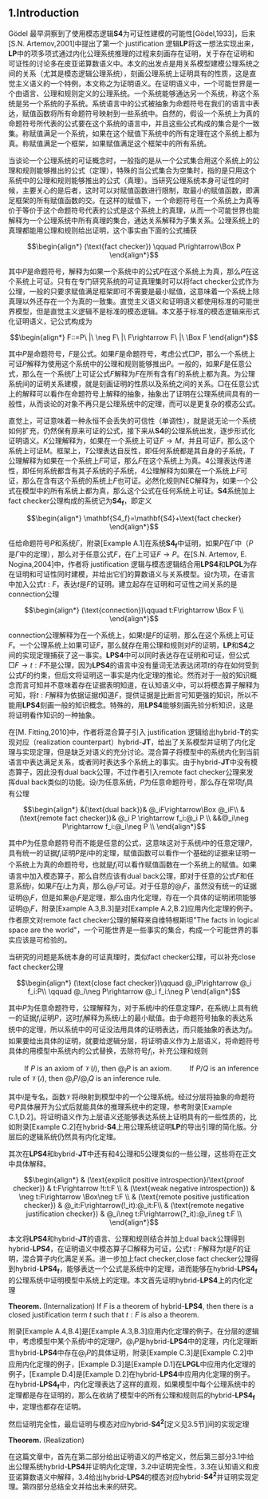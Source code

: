 <!-- 联结词强度：$(),:,\neg,@_i,\land,\lor,\rightarrow$ -->
<!-- $F,M$是公式，$P$是命题符号

一方面我觉得内容有些多，需要提前大致浏览一下，另一方面，我觉得可读性还可以
打*号的地方是我觉得不准确的地方，用**记录自己的意见
为了证明的方便，将$c\cdot d$简写为$cd$
删除我们，但是，了，可是，然而，不然、能够等等这类可能含有某种直觉的复杂的表达，用直接的陈述句表达
将我们改为本文

存在的问题，模型是唯一的吗，因为可能模态算子的扩充性 -->

## 1.Introduction

Gödel 最早洞察到了使用模态逻辑$\mathbf{S4}$为可证性建模的可能性[Gödel,1933]，后来[S.N. Artemov,2001]中提出了第一个 justification 逻辑$\mathbf{LP}$将这一想法实现出来，$\mathbf{LP}$中的项多项式通过内化公理系统推理的过程来刻画存在证明，关于存在证明和可证性的讨论多在皮亚诺算数语义中。本文的出发点是用关系模型建模公理系统之间的关系（尤其是模态逻辑公理系统），刻画公理系统上证明具有的性质，这是直觉主义语义的一个特例，本文称之为证明语义。在证明语义中，一个可能世界是一个由语言、公理和规则定义的公理系统。一个系统能够通达另一个系统，称这个系统是另一个系统的子系统。系统语言中的公式被抽象为命题符号在我们的语言中表达，赋值函数将所有命题符号映射到一些系统中。自然的，假设一个系统上为真的命题符号所代表的公式要在这个系统的语言中，并且这些公式构成的集合是个一致集。称赋值满足一个系统，如果在这个赋值下系统中的所有定理在这个系统上都为真。称赋值满足一个框架，如果赋值满足这个框架中的所有系统。

当谈论一个公理系统的可证概念时，一般指的是从一个公式集合用这个系统上的公理和规则能够推出的公式（定理），特殊的当公式集合为空集时，指的是只用这个系统中的公理和规则能够推出的公式（真理）。当研究公理系统本身可证性的时候，主要关心的是后者，这时可以对赋值函数进行限制，取最小的赋值函数，即满足框架的所有赋值函数的交。在这样的赋值下，一个命题符号在一个系统上为真等价于等价于这个命题符号代表的公式是这个系统上的真理，从而一个可能世界也能解释为一个公理系统中所有真理的集合，通达关系解释为子集关系。公理系统上的真理都能用公理和规则给出证明，这个事实由下面的公式捕获

$$\begin{align*}
    (\text{fact checker})  \qquad  P\rightarrow\Box P
\end{align*}$$

其中$P$是命题符号，解释为如果一个系统中的公式$P$在这个系统上为真，那么$P$在这个系统上可证。只有在专门研究系统的可证真理集时可以将$\text{fact checker}$公式作为公理，一般的只要求赋值满足框架即可不需要是最小赋值，这意味着一个系统上除真理以外还存在一个为真的一致集。直觉主义语义和证明语义都使用标准的可能世界模型，但是直觉主义逻辑不是标准的模态逻辑。本文基于标准的模态逻辑来形式化证明语义，记公式构成为<!-- 为什么我们要基于标准的模态逻辑来形式化证明语义 -->

$$\begin{align*}
    F::=P\ |\ \neg F\ |\ F\rightarrow F\ |\ \Box F
\end{align*}$$

其中$P$是命题符号，$F$是公式。如果$F$是命题符号，考虑公式$\Box P$，那么一个系统上可证$P$解释为使用这个系统中的公理和规则能够推出$P$。一般的，如果$F$是任意公式，那么在一个系统$\Gamma$上可证公式$F$解释为$F$在所有含有$\Gamma$的系统上都为真。为公理系统间的证明关系建模，就是刻画证明的性质以及系统之间的关系。$\Box$在任意公式上的解释可以看作在命题符号上解释的抽象，抽象出了证明在公理系统间具有的一般性，从而谈论的对象不再只是公理系统中的定理，而可以是更复杂的模态公式。

<!-- 公式表达的是什么。由于模型上的满足关系是递归定义的，对模态公式的解释最终归结到命题符号，所以模态公式表达的是定理的可证性以及其逻辑组合。对定理可证性的可证以及逻辑组合讨论，模态嵌套被解释为切换公理系统，定理在不同系统上的可证性，表达的是切换世界后定理的可证性。
使用定理和事实区分为真的命题符号和公式。和维特根斯坦事实用法不一样 -->

直觉上，可证意味着一种永恒不会丢失的可信性（单调性），就是说无论一个系统如何扩充，仍然保有原来可证的公式，接下来从$\mathbf{S4}$的公理系统出发，逐步形式化证明语义。$K$公理解释为，如果在一个系统上可证$F\rightarrow M$，并且可证$F$，那么这个系统上可证$M$。框架上，$T$公理表达自反性，即任何系统都是其自身的子系统，$T$公理解释为如果在一个系统上$F$可证，那么$F$在这个系统上为真。$4$公理表达传递性，即任何系统都含有其子系统的子系统，$4$公理解释为如果在一个系统上$F$可证，那么在含有这个系统的系统上$F$也可证。必然化规则$\text{NEC}$解释为，如果一个公式在模型中的所有系统上都为真，那么这个公式在任何系统上可证。$\mathbf{S4}$系统加上$\text{fact checker}$公理构成的系统记为$\mathbf{S4_f}$，即定义

$$\begin{align*}
    \mathbf{S4_f}=\mathbf{S4}+\text{fact checker}
\end{align*}$$

任给命题符号$P$和系统$\Gamma$，附录[Example A.1]在系统$\mathbf{S4_f}$中证明，如果$P$在$\Gamma$中（$P$是$\Gamma$中的定理），那么对于任意公式$F$，在$\Gamma$上可证$F\rightarrow P$。在[S.N. Artemov, E. Nogina,2004]中，作者将 justification 逻辑与模态逻辑结合用$\mathbf{LPS4}$和$\mathbf{LPGL}$为存在证明和可证性同时建模，并给出它们的算数语义与关系模型。设$t$为项，在语言中加入公式$t:F$，表达$t$是$F$的证明。建立起存在证明和可证性之间关系的是$\text{connection}$公理
<!-- 模型$\mathcal{M}$中系统$\Gamma$上满足关系$\mathcal{M},\Gamma\vDash t:F$成立，如果所有含有$\Gamma$的系统上$F$为真并且。 -->

$$\begin{align*}
    (\text{connection})\qquad t:F\rightarrow \Box F \\
\end{align*}$$

$\text{connection}$公理解释为在一个系统上，如果$t$是$F$的证明，那么在这个系统上可证$F$。一个公理系统上如果可证$F$，那么就存在用公理和规则对$F$的证明，$\mathbf{LP}$和$\mathbf{S4}$之间的实现定理捕获了这一事实。$\mathbf{LPS4}$中可以同时表达存在证明和可证，但公式$\Box F\rightarrow t:F$不是公理，因为$\mathbf{LPS4}$的语言中没有量词无法表达闭项$t$的存在如何受到公式$F$的约束，但后文将证明这一事实是内化定理的推论。然而对于一般的知识概念而言可知并不意味着存在证据表明知道，在认知语义中，可以将模态算子解释为可知，将$t:F$解释为依据证据$t$知道$F$，提供证据是比断言可知更强的知识，所以不能用$\mathbf{LPS4}$刻画一般的知识概念。特殊的，用$\mathbf{LPS4}$能够刻画先验分析知识，这是将证明看作知识的一种抽象。
<!-- 在认知语义中，本文将模态算子解释为可知性，即$\Box F$解释为$F$可知，将$t:F$解释为依据证据$t$知道$F$，可知并不意味着知道，知道的前提是可知。在[S.N. Artemov, 2006]中，作者将$\mathbf{LPS4}$推广为多主体系统$\mathbf{S4_nLP}$，在认知语义中由项多项式定义$J$算子，和公共知识算子$C$满足相同的不动点公式，但是前者要比后者强。本文在多主体系统中将模态算子解释为信念算子$B$，建模由公开宣告证据而使公共知识发生变化进而引发的个体信念修正。$[^*$还没有仔细考虑$^*]$ -->

在[M. Fitting,2010]中，作者将混合算子引入 justification 逻辑给出$\text{hybrid-}\mathbf{T}$的实现对应（realization counterpart）$\text{hybrid-}\mathbf{JT}$，给出了关系模型并证明了内化定理与实现定理，但是缺乏对语义的充分讨论。混合算子将模型中的系统内化到当前语言中表达满足关系，或者同时表达多个系统上的事实。由于$\text{hybrid-}\mathbf{JT}$中没有模态算子，因此没有$\text{dual back}$公理，不过作者引入$\text{remote fact checker}$公理来发挥$\text{dual back}$类似的功能。设$i$为任意系统，$P$为任意命题符号，那么存在常项$f_i$具有公理

$$\begin{align*}
    &(\text{dual back})& @_iF\rightarrow\Box @_iF\\
    &(\text{remote fact checker})& @_i P \rightarrow f_i:@_i P \\
    &&@_i\neg P\rightarrow f_i:@_i\neg P \\
\end{align*}$$

其中$P$为任意命题符号而不能是任意的公式，这意味这对于系统$i$中的任意定理$P$，具有统一的证据$f_i$证明$P$是$i$中的定理，赋值函数可以看作一个基础的证据来证明一个系统上为真的命题符号，也就是$f_i$可以看作赋值函数在一个系统上的赋值。如果语言中加入模态算子，那么自然应该有$\text{dual back}$公理，即对于任意的公式$F$和任意系统$i$，如果$F$在$i$上为真，那么$@_iF$可证。对于任意的$@_iF$，虽然没有统一的证据证明$@_iF$，但是如果$@_iF$是定理，那么由内化定理，存在一个具体的证明闭项能够证明$@_iF$，附录[Example A.3,B.3]是对[Example A.2,B.2]应用内化定理的例子。作者原文对$\text{remote fact checker}$公理的解释来自维特根斯坦"The facts in logical space are the world"，一个可能世界是一些事实的集合，构成一个可能世界的事实应该是可检验的。 
<!-- 如果公式$F$在系统$i$上为真，虽然没有统一的证据证明$F$在$i$上为真，但是内化定理表明如果$@_iF$是定理，那么存在闭项$t$使得$t:@_iF$是定理。由混合算子的定义，如果$F$在$i$上为真那么。这就是$\text{dual back}$所表达的，所以$\text{remote fact checker}$公理可以视作$\text{dual back}$公理的命题实现，这个定理将存在证明和可证之间的关系通过内化定理细致的揭示出来了。 -->
<!-- 在分层逻辑中，证明$f_i$是可以进一步分析的。分层后赋值如何处理，还需要最小赋值吗。 -->

当研究的问题是系统本身的可证真理时，类似$\text{fact checker}$公理，可以补充$\text{close fact checker}$公理

$$\begin{align*}
    (\text{close fact checker})\qquad @_iP\rightarrow @_i f_i:P\\
    \qquad @_i\neg P\rightarrow @_i f_i:\neg P
\end{align*}$$

其中$P$为任意命题符号，公理解释为，对于系统$i$中的任意定理$P$，在系统$i$上具有统一的证据$f_i$证明$P$，这时$f_i$解释为系统$i$上的最小赋值。由于命题符号抽象的表达系统中的定理，所以系统中的可证没法用具体的证明表达，而只能抽象的表达为$f_i$。如果要给出具体的证明，就要给逻辑分层，将证明语义作为上层语义，将命题符号具体的用模型中系统内的公式替换，去除符号$f_i$，补充公理和规则

$\qquad$If $P$ is an axiom of $\mathcal{V}(i)$, then $@_iP$ is an axiom.
$\qquad$If $P/Q$ is an inference rule of $\mathcal{V(i)}$, then $@_iP/@_iQ$ is an inference rule.

其中$i$是专名，函数$\mathcal{V}$将$i$映射到模型中的一个公理系统。经过分层将抽象的命题符号$P$具体展开为公式后就能具体的推理系统中的定理，参考附录[Example C.1,D.2]。将证明语义作为上层语义还能够表达系统上证明具有的一些性质的，比如附录[Example C.2]在$\text{hybrid-}\mathbf{S4}$上用公理系统证明$\mathbf{LP}$的导出引理的简化版。分层后的逻辑系统仍然具有内化定理。

其次在$\mathbf{LPS4}$和$\text{bybrid-}\mathbf{JT}$中还有和$4$公理和$5$公理类似的一些公理，这些将在正文中具体解释。

$$\begin{align*}
    & (\text{explicit positive introspection}/\text{proof checker}) & t:F\rightarrow !t:t:F \\
    & (\text{weak negative introspection}) & \neg t:F\rightarrow \Box\neg t:F \\
    & (\text{remote positive justification checker}) & @_it:F\rightarrow(!_it):@_it:F\\
    & (\text{remote negative justification checker}) & @_i\neg t:F\rightarrow(?_it):@_i\neg t:F \\ 
\end{align*}$$

本文将$\mathbf{LPS4}$和$\text{hybrid-}\mathbf{JT}$的语言、公理和规则结合并加上$\text{dual back}$公理得到$\text{hybrid-}\mathbf{LPS4}$，在证明语义中模态算子$\Box$解释为可证，公式$t:F$解释为$t$是$F$的证明，混合算子内化满足关系。进一步加上$\text{fact checker}$,$\text{close fact checker}$公理得到$\text{hybrid-}\mathbf{LPS4_f}$，能够表达一个公式是系统中的定理，进而能够在$\text{hybrid-}\mathbf{LPS4_f}$的公理系统中证明模型中系统上的定理。本文首先证明$\text{hybrid-}\mathbf{LPS4}$上的内化定理

**Theorem.** (Internalization) If $F$ is a theorem of $\text{hybrid-}\mathbf{LPS4}$, then there is a closed justification term $t$ such that $t:F$ is also a theorem.

附录[Example A.4,B.4]是[Example A.3,B.3]应用内化定理的例子。在分层的逻辑中，考虑模型中某个系统$i$中的定理$P$，$@_iP$是$\text{hybrid-}\mathbf{LPS4}$中的定理，内化定理断言$\text{hybrid-}\mathbf{LPS4}$中存在$@_iP$的具体证明，附录[Example C.3]是[Example C.2]中应用内化定理的例子，[Example D.3]是[Example D.1]在$\mathbf{LPGL}$中应用内化定理的例子，[Example D.4]是[Example D.2]在$\text{hybrid-}\mathbf{LPS4}$中应用内化定理的例子。在$\text{hybrid-}\mathbf{LPS4_f}$中，内化定理表达了这样的直观，如果模型中每个公理系统中的定理都是存在证明的，那么在收纳了模型中的所有公理和规则后的$\text{hybrid-}\mathbf{LPS4_f}$中，定理也都存在证明。

然后证明完全性，最后证明与模态对应$\text{hybrid-}\mathbf{S4^2}$[定义见3.5节]间的实现定理

**Theorem.** (Realization)

在这篇文章中，首先在第二部分给出证明语义的严格定义，然后第三部分3.1中给出公理系统$\text{hybrid-}\mathbf{LPS4}$并证明内化定理，3.2中证明完全性，3.3在认知语义和皮亚诺算数语义中解释，3.4给出$\text{hybrid-}\mathbf{LPS4}$的模态对应$\text{hybrid-}\mathbf{S4^2}$并证明实现定理。第四部分总结全文并给出未来的研究。

<!-- 多维度证明项的逻辑。多维jsl，jsl和模态逻辑的混合，尝试构建更一般的性质 -->